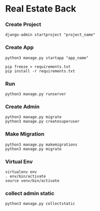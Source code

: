 # Real Estate Back

### Create Project
```
django-admin startproject "project_name"
```

### Create App 
```
python3 manage.py startapp "app_name"
```
```
pip freeze > requirements.txt
pip install -r requirements.txt
```

### Run 
```
python3 manage.py runserver
```

### Create Admin 
```
python3 manage.py migrate
python3 manage.py createsuperuser
```

### Make Migration 
```
python3 manage.py makemigrations
python3 manage.py migrate
```

### Virtual Env 
```
virtualenv env
. env/bin/activate
source venv/bin/activate
```

### collect admin static 
```
python3 manage.py collectstatic
```
